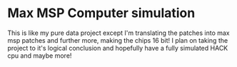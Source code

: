 Max MSP Computer simulation
===

This is like my pure data project except I'm translating the patches into max msp patches and further more, making the chips 16 bit! I plan on taking the project to it's logical conclusion and hopefully have a fully simulated HACK cpu and maybe more!
